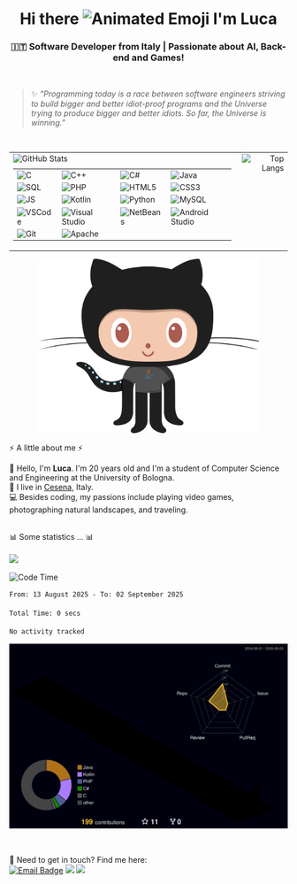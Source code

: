 <h1 align="center">Hi there <img src="https://iam-weijie.github.io/wave/hand-emoji.svg" alt="Animated Emoji" width="50" height="50"> I'm Luca</h1>


<h3 align="center">🇮🇹 Software Developer from Italy | Passionate about AI, Back-end and Games!</h3>

</br>

> ✨ *“Programming today is a race between software engineers striving to build bigger and better idiot-proof programs and the Universe trying to produce bigger and better idiots. So far, the Universe is winning.”*

</br>

<table align="center" cellpadding="0" cellspacing="0" border="0">
  <tr>
    <td valign="top" align="left" style="padding-right:12px;">
      <img src="https://github-readme-stats-black-alpha-63.vercel.app/api?username=Hachi-69&show_icons=true&hide_border=false&line_height=21&show_owner=true&theme=omni&count_private=true&v=3" alt="GitHub Stats" border="0" />
      <table cellpadding="0" cellspacing="4" border="0" style="margin-top:10px;">
        <tr>
          <td><img src="https://img.shields.io/badge/-C-A8B9CC?style=flat-square&logo=C&logoColor=white" alt="C" /></td>
          <td><img src="https://img.shields.io/badge/-C++-00599C?style=flat-square&logo=C%2B%2B&logoColor=white" alt="C++" /></td>
          <td><img src="https://img.shields.io/badge/-C%23-239120?style=flat-square&logo=C%23&logoColor=white" alt="C#" /></td>
          <td><img src="https://img.shields.io/badge/-Java-007396?style=flat-square&logo=Java&logoColor=white" alt="Java" /></td>
        </tr>
        <tr>
          <td><img src="https://img.shields.io/badge/-SQL-4479A1?style=flat-square&logo=MySQL&logoColor=white" alt="SQL" /></td>
          <td><img src="https://img.shields.io/badge/-PHP-777BB4?style=flat-square&logo=PHP&logoColor=white" alt="PHP" /></td>
          <td><img src="https://img.shields.io/badge/-HTML5-E34F26?style=flat-square&logo=HTML5&logoColor=white" alt="HTML5" /></td>
          <td><img src="https://img.shields.io/badge/-CSS3-1572B6?style=flat-square&logo=CSS3&logoColor=white" alt="CSS3" /></td>
        </tr>
        <tr>
          <td><img src="https://img.shields.io/badge/-JavaScript-F7DF1E?style=flat-square&logo=JavaScript&logoColor=black" alt="JS" /></td>
          <td><img src="https://img.shields.io/badge/-Kotlin-7F52FF?style=flat-square&logo=Kotlin&logoColor=white" alt="Kotlin" /></td>
          <td><img src="https://img.shields.io/badge/-Python-3776AB?style=flat-square&logo=Python&logoColor=white" alt="Python" /></td>
          <td><img src="https://img.shields.io/badge/-MySQL-4479A1?style=flat-square&logo=MySQL&logoColor=white" alt="MySQL" /></td>
        </tr>
        <tr>
          <td><img src="https://img.shields.io/badge/-Visual%20Studio%20Code-007ACC?style=flat-square&logo=Visual%20Studio%20Code&logoColor=white" alt="VSCode" /></td>
          <td><img src="https://img.shields.io/badge/-Visual%20Studio-5C2D91?style=flat-square&logo=Visual%20Studio&logoColor=white" alt="Visual Studio" /></td>
          <td><img src="https://img.shields.io/badge/-NetBeans-1869A6?style=flat-square&logo=Apache%20NetBeans&logoColor=white" alt="NetBeans" /></td>
          <td><img src="https://img.shields.io/badge/-Android%20Studio-3DDC84?style=flat-square&logo=Android%20Studio&logoColor=white" alt="Android Studio" /></td>
        </tr>
        <tr>
          <td><img src="https://img.shields.io/badge/-Git-F05032?style=flat-square&logo=Git&logoColor=white" alt="Git" /></td>
          <td><img src="https://img.shields.io/badge/-Apache-D22128?style=flat-square&logo=Apache&logoColor=white" alt="Apache" /></td>
        </tr>
      </table>
    </td>
    <td valign="top" align="right">
      <img src="https://github-readme-stats-black-alpha-63.vercel.app/api/top-langs?username=Hachi-69&count_private=true&theme=omni&langs_count=11&hide_border=false&v=3" alt="Top Langs" border="0" />
    </td>
  </tr>
</table>

<p align="center">
  
<img src= "./my-octo-lang.png" width="400px"/>
</p>
⚡️ A little about me ⚡️<br/>
<p>
🧔 Hello, I'm <b>Luca</b>. I'm 20 years old and I'm a student of Computer Science and Engineering at the University of Bologna.<br/>
💼 I live in <a href="https://www.google.com/maps?q=cesena">Cesena</a>, Italy.<br/>
💻 Besides coding, my passions include playing video games, photographing natural landscapes, and traveling.<br/>
</p>

<!-- 🎶Now playing ...🎶<br/>
<a href="https://spotify-informer-l8rq.vercel.app/">
<img height="75" src="https://spotify-informer-l8rq.vercel.app/api"/>
</a><br/>
<a href="https://github.com/MrStanDu33/spotify-informer"><img src="https://img.shields.io/badge/built%20with%20Spotify‑Informer-1ED760.svg?style=flat-square&logo=spotify&logoColor=white"/></a>-->
</br>
📊 Some statistics ... 📊<br/><br/>

<img src="http://views.whatilearened.today/views/github/Hachi-69/views.svg"/>

![Code Time](http://img.shields.io/badge/Code%20Time-2%2C759%20hrs%2051%20mins-blue)

<!--START_SECTION:waka-->

```txt
From: 13 August 2025 - To: 02 September 2025

Total Time: 0 secs

No activity tracked
```

<!--END_SECTION:waka-->

![](./profile-3d-contrib/profile-night-rainbow.svg)

</br>
<p>
📣 Need to get in touch? Find me here:<br/>
<a href="https://mail.google.com/mail/?view=cm&fs=1&to=turilloluca2005@gmail.com&su=[GitHub]%20🔥%20Contact&body=Hi%20Luca%2C%0A%0AI%20am%20contacting%20you%20today%20after%20seeing%20your%20GitHub%20profile%20to%20..."><img src="https://img.shields.io/badge/e‑mail-D14836.svg?style=for-the-badge&logo=GMail&logoColor=white" alt="Email Badge"/></a>
<a href="https://instagram.com/0icrel_0nidomoc/"><img src="https://img.shields.io/badge/instagram-E4405F.svg?style=for-the-badge&logo=instagram&logoColor=white"/></a>
<a href="https://www.linkedin.com/in/luca-turillo/"><img src="https://img.shields.io/badge/linkedin-0077B5.svg?style=for-the-badge&logo=linkedin&logoColor=white"/></a>
</p>
